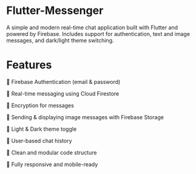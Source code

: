 # Flutter-Messenger

A simple and modern real-time chat application built with Flutter and powered by Firebase. Includes support for authentication, text and image messages, and dark/light theme switching.
# Features

🔐 Firebase Authentication (email & password)

💬 Real-time messaging using Cloud Firestore

🔐 Encryption for messages

📸 Sending & displaying image messages with Firebase Storage

🌙 Light & Dark theme toggle

👥 User-based chat history

🧠 Clean and modular code structure

📱 Fully responsive and mobile-ready
